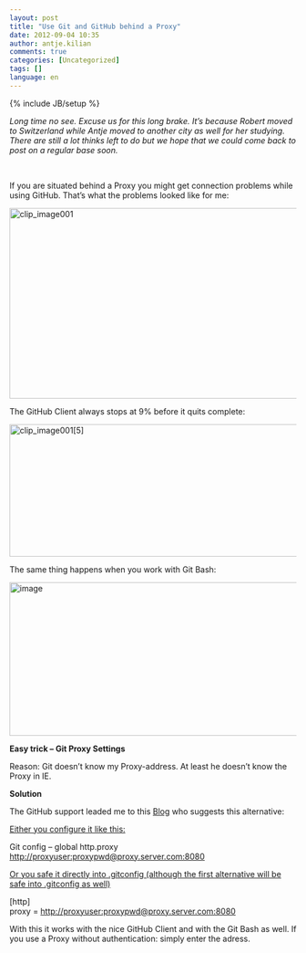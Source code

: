 ```yaml
---
layout: post
title: "Use Git and GitHub behind a Proxy"
date: 2012-09-04 10:35
author: antje.kilian
comments: true
categories: [Uncategorized]
tags: []
language: en
---
```

{% include JB/setup %}
<p><i>Long time no see. Excuse us for this long brake. It’s because Robert moved to Switzerland while Antje moved to another city as well for her studying. There are still a lot thinks left to do but we hope that we could come back to post on a regular base soon. </i></p>  <p><b></b></p>  <p>&#160;</p>  <p><b></b></p>  <p>If you are situated behind a Proxy you might get connection problems while using GitHub. That’s what the problems looked like for me:</p>  <p><img style="background-image: none; border-bottom: 0px; border-left: 0px; padding-left: 0px; padding-right: 0px; border-top: 0px; border-right: 0px; padding-top: 0px" title="clip_image001" border="0" alt="clip_image001" src="http://code-inside.de/blog/wp-content/uploads/clip_image001_thumb.jpg" width="585" height="334" /></p>  <p>The GitHub Client always stops at 9% before it quits complete: </p>  <p><img style="background-image: none; border-bottom: 0px; border-left: 0px; padding-left: 0px; padding-right: 0px; border-top: 0px; border-right: 0px; padding-top: 0px" title="clip_image001[5]" border="0" alt="clip_image001[5]" src="http://code-inside.de/blog/wp-content/uploads/clip_image0015_thumb.jpg" width="589" height="232" /></p>  <p>The same thing happens when you work with Git Bash:</p>  <p><img style="background-image: none; border-bottom: 0px; border-left: 0px; padding-left: 0px; padding-right: 0px; border-top: 0px; border-right: 0px; padding-top: 0px" title="image" border="0" alt="image" src="http://code-inside.de/blog/wp-content/uploads/image_thumb741.png" width="593" height="269" /></p>  <p><b>Easy trick – Git Proxy Settings</b></p>  <p><b></b></p>  <p>Reason: Git doesn’t know my Proxy-address. At least he doesn’t know the Proxy in IE.</p>  <p><b></b></p>  <p><b>Solution</b></p>  <p><b></b></p>  <p>The GitHub support leaded me to this <a href="http://www.lmxm.net/using-github-for-windows-behind-microsoft-isa-proxy/">Blog</a> who suggests this alternative:</p>  <p><u>Either you configure it like this:</u></p>  <p><u></u></p>  <p align="left">Git config – global http.proxy <a href="http://proxyuser:proxypwd@proxy.server.com:8080/">http://proxyuser:proxypwd@proxy.server.com:8080</a></p>  <p><u>Or you safe it directly into .gitconfig (although the first alternative will be safe into .gitconfig as well)</u></p>  <p><u></u></p>  <p>[http]   <br />proxy = <a href="http://proxyuser:proxypwd@proxy.server.com:8080/">http://proxyuser:proxypwd@proxy.server.com:8080</a></p>  <p>With this it works with the nice GitHub Client and with the Git Bash as well. If you use a Proxy without authentication: simply enter the adress.</p>
